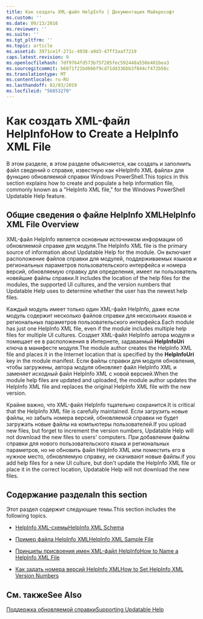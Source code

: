 ```yaml
---
title: Как создать XML-файл HelpInfo | Документация Майкрософт
ms.custom: ''
ms.date: 09/13/2016
ms.reviewer: ''
ms.suite: ''
ms.tgt_pltfrm: ''
ms.topic: article
ms.assetid: 3971ce1f-271c-4938-a9d3-47ff3aaf7219
caps.latest.revision: 9
ms.openlocfilehash: 7df9764fd573b75f285fec592448a550e481bea3
ms.sourcegitcommit: b6871f21bd666f9cd71dd336bb3f844cf472b56c
ms.translationtype: MT
ms.contentlocale: ru-RU
ms.lasthandoff: 02/03/2019
ms.locfileid: "56853270"
---
```

# <a name="how-to-create-a-helpinfo-xml-file"></a><span data-ttu-id="b5ba4-102">Как создать XML-файл HelpInfo</span><span class="sxs-lookup"><span data-stu-id="b5ba4-102">How to Create a HelpInfo XML File</span></span>

<span data-ttu-id="b5ba4-103">В этом разделе, в этом разделе объясняется, как создать и заполнить файл сведений о справке, известную как «HelpInfo XML файла» для функцию обновляемой справки Windows PowerShell.</span><span class="sxs-lookup"><span data-stu-id="b5ba4-103">This topics in this section explains how to create and populate a help information file, commonly known as a "HelpInfo XML file," for the Windows PowerShell Updatable Help feature.</span></span>

## <a name="helpinfo-xml-file-overview"></a><span data-ttu-id="b5ba4-104">Общие сведения о файле HelpInfo XML</span><span class="sxs-lookup"><span data-stu-id="b5ba4-104">HelpInfo XML File Overview</span></span>

<span data-ttu-id="b5ba4-105">XML-файл HelpInfo является основным источником информации об обновляемой справке для модуля.</span><span class="sxs-lookup"><span data-stu-id="b5ba4-105">The HelpInfo XML file is the primary source of information about Updatable Help for the module.</span></span> <span data-ttu-id="b5ba4-106">Он включает расположение файлов справки для модулей, поддерживаемых языков и региональных параметров пользовательского интерфейса и номера версий, обновляемую справку для определения, имеет ли пользователь новейшие файлы справки.</span><span class="sxs-lookup"><span data-stu-id="b5ba4-106">It includes the location of the help files for the modules, the supported UI cultures, and the version numbers that Updatable Help uses to determine whether the user has the newest help files.</span></span>

<span data-ttu-id="b5ba4-107">Каждый модуль имеет только один XML-файл HelpInfo, даже если модуль содержит несколько файлов справки для нескольких языков и региональных параметров пользовательского интерфейса.</span><span class="sxs-lookup"><span data-stu-id="b5ba4-107">Each module has just one HelpInfo XML file, even if the module includes multiple help files for multiple UI cultures.</span></span> <span data-ttu-id="b5ba4-108">Создает XML-файл HelpInfo автора модуля и помещает ее в расположения в Интернете, задаваемый **HelpInfoUri** ключа в манифесте модуля.</span><span class="sxs-lookup"><span data-stu-id="b5ba4-108">The module author creates the HelpInfo XML file and places it in the Internet location that is specified by the **HelpInfoUri** key in the module manifest.</span></span> <span data-ttu-id="b5ba4-109">Если файлы справки для модуля обновления, чтобы загружены, автора модуля обновляет файл HelpInfo XML и заменяет исходный файл HelpInfo XML с новой версией.</span><span class="sxs-lookup"><span data-stu-id="b5ba4-109">When the module help files are updated and uploaded, the module author updates the HelpInfo XML file and replaces the original HelpInfo XML file with the new version.</span></span>

<span data-ttu-id="b5ba4-110">Крайне важно, что XML-файл HelpInfo тщательно сохранится.</span><span class="sxs-lookup"><span data-stu-id="b5ba4-110">It is critical that the HelpInfo XML file is carefully maintained.</span></span> <span data-ttu-id="b5ba4-111">Если загрузить новые файлы, но забыть номера версий, обновляемой справки не будет загружать новые файлы на компьютеры пользователей.</span><span class="sxs-lookup"><span data-stu-id="b5ba4-111">If you upload new files, but forget to increment the version numbers, Updatable Help will not download the new files to users' computers.</span></span> <span data-ttu-id="b5ba4-112">При добавлении файлы справки для нового пользовательского языка и региональных параметров, но не обновить файл HelpInfo XML или поместить его в нужное место, обновляемую справку, не скачивают новые файлы.</span><span class="sxs-lookup"><span data-stu-id="b5ba4-112">if you add help files for a new UI culture, but don't update the HelpInfo XML file or place it in the correct location, Updatable Help will not download the new files.</span></span>

## <a name="in-this-section"></a><span data-ttu-id="b5ba4-113">Содержание раздела</span><span class="sxs-lookup"><span data-stu-id="b5ba4-113">In this section</span></span>

<span data-ttu-id="b5ba4-114">Этот раздел содержит следующие темы.</span><span class="sxs-lookup"><span data-stu-id="b5ba4-114">This section includes the following topics.</span></span>

- [<span data-ttu-id="b5ba4-115">HelpInfo XML-схемы</span><span class="sxs-lookup"><span data-stu-id="b5ba4-115">HelpInfo XML Schema</span></span>](./helpinfo-xml-schema.md)

- [<span data-ttu-id="b5ba4-116">Пример файла HelpInfo XML</span><span class="sxs-lookup"><span data-stu-id="b5ba4-116">HelpInfo XML Sample File</span></span>](./helpinfo-xml-sample-file.md)

- [<span data-ttu-id="b5ba4-117">Принципы присвоения имен XML-файл HelpInfo</span><span class="sxs-lookup"><span data-stu-id="b5ba4-117">How to Name a HelpInfo XML File</span></span>](./how-to-name-a-helpinfo-xml-file.md)

- [<span data-ttu-id="b5ba4-118">Как задать номера версий HelpInfo XML</span><span class="sxs-lookup"><span data-stu-id="b5ba4-118">How to Set HelpInfo XML Version Numbers</span></span>](./how-to-set-helpinfo-xml-version-numbers.md)

## <a name="see-also"></a><span data-ttu-id="b5ba4-119">См. также</span><span class="sxs-lookup"><span data-stu-id="b5ba4-119">See Also</span></span>

[<span data-ttu-id="b5ba4-120">Поддержка обновляемой справки</span><span class="sxs-lookup"><span data-stu-id="b5ba4-120">Supporting Updatable Help</span></span>](./supporting-updatable-help.md)